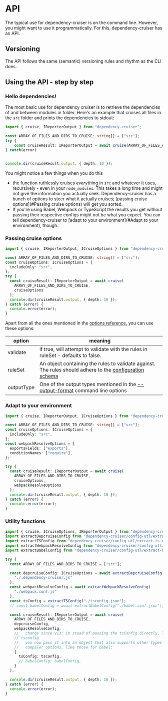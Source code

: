 # API

The typical use for dependency-cruiser is on the command line. However, you
might want to use it programmatically. For this, dependency-cruiser has an
API.

## Versioning

The API follows the same (semantic) versioning rules and rhythm as the CLI does.

## Using the API - step by step

### Hello dependencies!

The most basic use for dependency cruiser is to retrieve the dependencies of
and between modules in folder. Here's an example that cruises all files in
the `src` folder and prints the dependencies to stdout:

```typescript
import { cruise, IReporterOutput } from "dependency-cruiser";

const ARRAY_OF_FILES_AND_DIRS_TO_CRUISE: string[] = ["src"];
try {
    const cruiseResult: IReporterOutput = await cruise(ARRAY_OF_FILES_AND_DIRS_TO_CRUISE);
} catch(error)


console.dir(cruiseResult.output, { depth: 10 });
```

You might notice a few things when you do this

- the function ruthlessly cruises _everything_ in `src` and whatever it uses,
  recursively - even in your `node_modules`. This takes a long time and might
  not give the information you actually seek. Dependency-cruiser has a bunch of
  options to steer what it actually cruises;
  [passing cruise options](#Passing cruise options) will get you sorted.
- If you're using Babel, Webpack or TypeScript the results you get without
  passing their respective configs might not be what you expect. You can tell
  dependency-cruiser to [adapt to your environment](#Adapt to your environment),
  though.

### Passing cruise options

```typescript
import { cruise, IReporterOutput, ICruiseOptions } from "dependency-cruiser";

const ARRAY_OF_FILES_AND_DIRS_TO_CRUISE: string[] = ["src"];
const cruiseOptions: ICruiseOptions = {
  includeOnly: "src",
};
try {
  const cruiseResult: IReporterOutput = await cruise(
    ARRAY_OF_FILES_AND_DIRS_TO_CRUISE,
    cruiseOptions
  );
  console.dir(cruiseResult.output, { depth: 10 });
} catch (error) {
  console.error(error);
}
```

Apart from all the ones mentioned in the [options reference](options-reference.md), you can use these options:

| option     | meaning                                                                                                                                            |
| ---------- | -------------------------------------------------------------------------------------------------------------------------------------------------- |
| validate   | if true, will attempt to validate with the rules in ruleSet - defaults to false.                                                                   |
| ruleSet    | An object containing the rules to validate against. The rules should adhere to the [configuration schema](../src/schema/configuration.schema.json) |
| outputType | One of the output types mentioned in the [--output-format](cli.md#--output-type-specify-the-output-format) command line options                    |

### Adapt to your environment

```typescript
import { cruise, IReporterOutput, ICruiseOptions } from "dependency-cruiser";

const ARRAY_OF_FILES_AND_DIRS_TO_CRUISE: string[] = ["src"];
const cruiseOptions: ICruiseOptions = {
  includeOnly: "src",
};
const webpackResolveOptions = {
  exportsFields: ["exports"],
  conditionNames: ["require"],
};

try {
  const cruiseResult: IReporterOutput = await cruise(
    ARRAY_OF_FILES_AND_DIRS_TO_CRUISE,
    cruiseOptions,
    webpackResolveOptions
  );
  console.dir(cruiseResult.output, { depth: 10 });
} catch (error) {
  console.error(error);
}
```

### Utility functions

```typescript
import { cruise, ICruiseOptions, IReporterOutput } from "dependency-cruiser";
import extractDepcruiseConfig from "dependency-cruiser/config-utl/extract-depcruise-config";
import extractTSConfig from "dependency-cruiser/config-utl/extract-ts-config";
import extractWebpackResolveConfig from "dependency-cruiser/config-utl/extract-webpack-resolve-config";
import extractBabelConfig from "dependency-cruiser/config-utl/extract-babel-config";

try {
  const ARRAY_OF_FILES_AND_DIRS_TO_CRUISE = ["src"];

  const depcruiseConfig: ICruiseOptions = await extractDepcruiseConfig(
    "./.dependency-cruiser.js"
  );
  const webpackResolveConfig = await extractWebpackResolveConfig(
    "./webpack.conf.js"
  );
  const tsConfig = extractTSConfig("./tsconfig.json");
  // const babelConfig = await extractBabelConfig("./babel.conf.json");

  const cruiseResult: IReporterOutput = await cruise(
    ARRAY_OF_FILES_AND_DIRS_TO_CRUISE,
    depcruiseConfig,
    webpackResolveConfig,
    //   change since v13: in stead of passing the tsConfig directly, like so:
    // tsconfig
    //   you now pass it into an object that also supports other types of
    //   compiler options, like those for babel:
    {
      tsConfig: tsConfig,
      // babelConfig: babelConfig,
    }
  );

  console.dir(cruiseResult.output, { depth: 10 });
} catch (error) {
  console.error(error);
}
```
